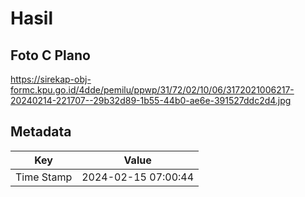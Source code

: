 # Hasil

## Foto C Plano

https://sirekap-obj-formc.kpu.go.id/4dde/pemilu/ppwp/31/72/02/10/06/3172021006217-20240214-221707--29b32d89-1b55-44b0-ae6e-391527ddc2d4.jpg


## Metadata

| Key        | Value               |
| ---------- | ------------------- |
| Time Stamp | 2024-02-15 07:00:44 |



